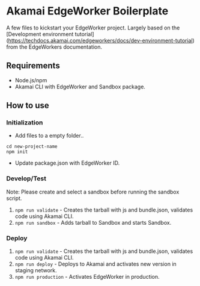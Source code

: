 # Akamai EdgeWorker Boilerplate

A few files to kickstart your EdgeWorker project. Largely based on the [Development environment tutorial]
(https://techdocs.akamai.com/edgeworkers/docs/dev-environment-tutorial) from the EdgeWorkers documentation.

## Requirements
- Node.js/npm
- Akamai CLI with EdgeWorker and Sandbox package.

## How to use

### Initialization
- Add files to a empty folder..

```
cd new-project-name
npm init
```

- Update package.json with EdgeWorker ID.

### Develop/Test
Note: Please create and select a sandbox before running the sandbox script.

1. `npm run validate` - Creates the tarball with js and bundle.json, validates code using Akamai CLI.
2. `npm run sandbox` - Adds tarball to Sandbox and starts Sandbox.

### Deploy
1. `npm run validate` - Creates the tarball with js and bundle.json, validates code using Akamai CLI.
2. `npm run deploy` - Deploys to Akamai and activates new version in staging network.
3. `npm run production` - Activates EdgeWorker in production.